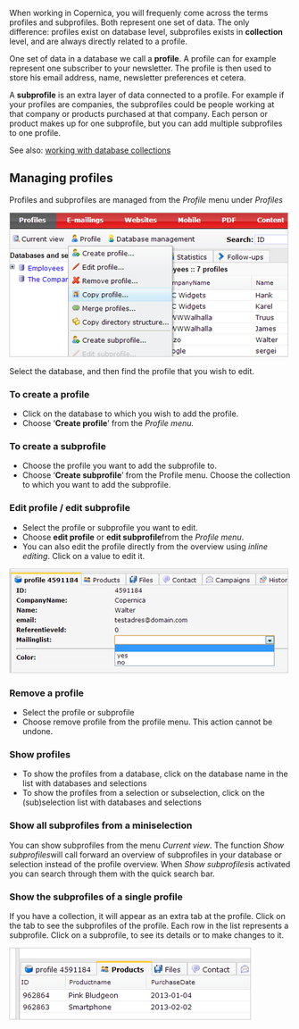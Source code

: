 When working in Copernica, you will frequenly come across the terms
profiles and subprofiles. Both represent one set of data. The only
difference: profiles exist on database level, subprofiles exists in
**collection** level, and are always directly related to a profile.

One set of data in a database we call a **profile**. A profile can for
example represent one subscriber to your newsletter. The profile is then
used to store his email address, name, newsletter preferences et cetera.

A **subprofile** is an extra layer of data connected to a profile. For
example if your profiles are companies, the subprofiles could be people
working at that company or products purchased at that company. Each
person or product makes up for one subprofile, but you can add multiple
subprofiles to one profile.

See also: [working with database
collections](http://www.copernica.com/en/support/working-with-database-collections)

Managing profiles
-----------------

Profiles and subprofiles are managed from the *Profile* menu
under *Profiles*

![](images/manageprofilesmenu.png)

Select the database, and then find the profile that you wish to edit.

### **To create a profile**

-   Click on the database to which you wish to add the profile.
-   Choose ‘**Create profile**’ from the *Profile menu.*

### **To create a subprofile**

-   Choose the profile you want to add the subprofile to.
-   Choose ‘**Create subprofile**’ from the Profile menu. Choose the
    collection to which you want to add the subprofile.

### **Edit profile / edit subprofile**

-   Select the profile or subprofile you want to edit.
-   Choose **edit profile** or **edit subprofile**from the *Profile
    menu*.
-   You can also edit the profile directly from the overview
    using *inline editing*. Click on a value to edit it.

![](images/profileinlineedit.png)

### **Remove a profile**

-   Select the profile or subprofile
-   Choose remove profile from the profile menu. This action cannot be
    undone.

### Show profiles

-   To show the profiles from a database, click on the database name in
    the list with databases and selections
-   To show the profiles from a selection or subselection, click on the
    (sub)selection list with databases and selections

### Show all subprofiles from a miniselection

You can show subprofiles from the menu *Current view*. The function
*Show subprofiles*will call forward an overview of subprofiles in your
database or selection instead of the profile overview. When *Show
subprofiles*is activated you can search through them with the quick
search bar.

### Show the subprofiles of a single profile

If you have a collection, it will appear as an extra tab at the profile.
Click on the tab to see the subprofiles of the profile. Each row in the
list represents a subprofile. Click on a subprofile, to see its details
or to make changes to it.

![](images/edit-suprofiles.png)
